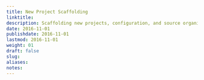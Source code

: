 ```yaml
---
title: New Project Scaffolding
linktitle:
description: Scaffolding new projects, configuration, and source organization.
date: 2016-11-01
publishdate: 2016-11-01
lastmod: 2016-11-01
weight: 01
draft: false
slug:
aliases:
notes:
---
```


